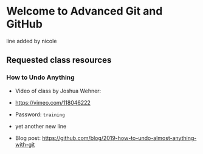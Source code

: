 # Welcome to Advanced Git and GitHub
line added by nicole
## Requested class resources

### How to Undo Anything
- Video of class by Joshua Wehner: 
 - https://vimeo.com/118046222 
 - Password: `training`
- yet another new line

- Blog post: https://github.com/blog/2019-how-to-undo-almost-anything-with-git
